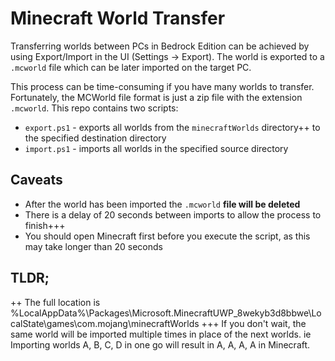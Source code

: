 # Minecraft World Transfer

Transferring worlds between PCs in Bedrock Edition can be achieved by using Export/Import in the UI (Settings -> Export). The world is exported to a `.mcworld` file which can be later imported on the target PC.

This process can be time-consuming if you have many worlds to transfer. Fortunately, the MCWorld file format is just a zip file with the extension `.mcworld`. This repo contains two scripts:

* `export.ps1` - exports all worlds from the `minecraftWorlds` directory++ to the specified destination directory
* `import.ps1` - imports all worlds in the specified source directory

## Caveats

* After the world has been imported the  `.mcworld` **file will be deleted**
* There is a delay of 20 seconds between imports to allow the process to finish+++
* You should open Minecraft first before you execute the script, as this may take longer than 20 seconds

## TLDR;

++ The full location is %LocalAppData%\Packages\Microsoft.MinecraftUWP_8wekyb3d8bbwe\LocalState\games\com.mojang\minecraftWorlds
+++ If you don't wait, the same world will be imported multiple times in place of the next worlds. ie Importing worlds A, B, C, D in one go will result in A, A, A, A in Minecraft.
